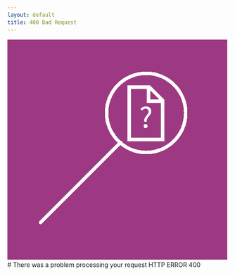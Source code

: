 ```yaml
---
layout: default
title: 400 Bad Request
---
```


<img src="assets/filenotfound.png">
# There was a problem processing your request
HTTP ERROR 400
